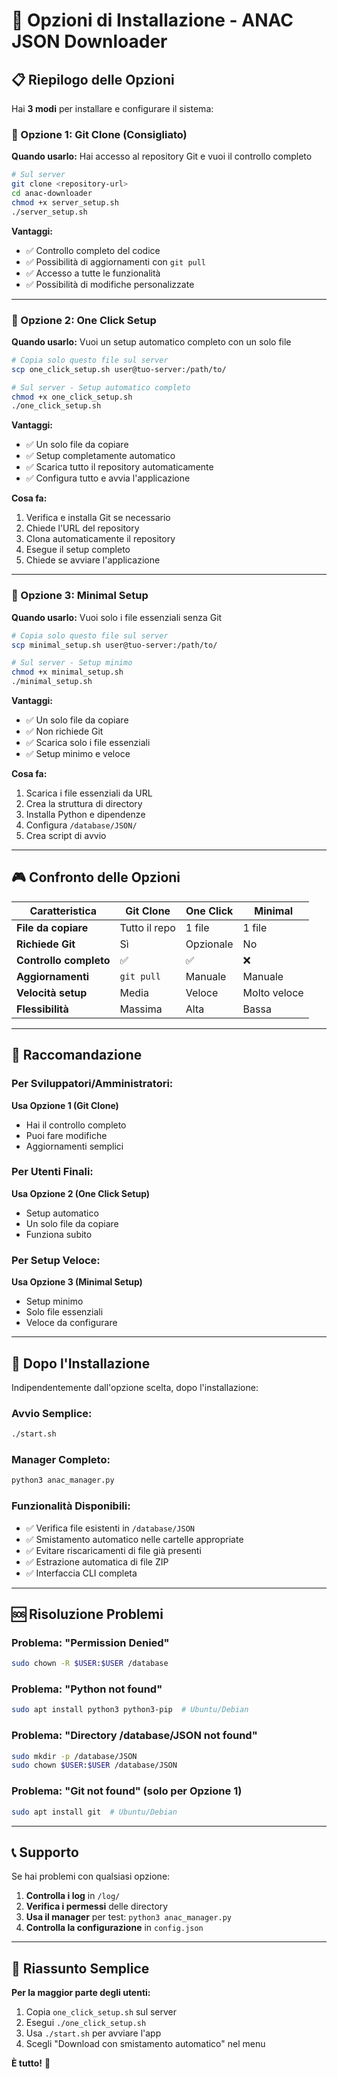 # 🚀 Opzioni di Installazione - ANAC JSON Downloader

## 📋 Riepilogo delle Opzioni

Hai **3 modi** per installare e configurare il sistema:

### 🎯 Opzione 1: Git Clone (Consigliato)
**Quando usarlo:** Hai accesso al repository Git e vuoi il controllo completo

```bash
# Sul server
git clone <repository-url>
cd anac-downloader
chmod +x server_setup.sh
./server_setup.sh
```

**Vantaggi:**
- ✅ Controllo completo del codice
- ✅ Possibilità di aggiornamenti con `git pull`
- ✅ Accesso a tutte le funzionalità
- ✅ Possibilità di modifiche personalizzate

---

### 🎯 Opzione 2: One Click Setup
**Quando usarlo:** Vuoi un setup automatico completo con un solo file

```bash
# Copia solo questo file sul server
scp one_click_setup.sh user@tuo-server:/path/to/

# Sul server - Setup automatico completo
chmod +x one_click_setup.sh
./one_click_setup.sh
```

**Vantaggi:**
- ✅ Un solo file da copiare
- ✅ Setup completamente automatico
- ✅ Scarica tutto il repository automaticamente
- ✅ Configura tutto e avvia l'applicazione

**Cosa fa:**
1. Verifica e installa Git se necessario
2. Chiede l'URL del repository
3. Clona automaticamente il repository
4. Esegue il setup completo
5. Chiede se avviare l'applicazione

---

### 🎯 Opzione 3: Minimal Setup
**Quando usarlo:** Vuoi solo i file essenziali senza Git

```bash
# Copia solo questo file sul server
scp minimal_setup.sh user@tuo-server:/path/to/

# Sul server - Setup minimo
chmod +x minimal_setup.sh
./minimal_setup.sh
```

**Vantaggi:**
- ✅ Un solo file da copiare
- ✅ Non richiede Git
- ✅ Scarica solo i file essenziali
- ✅ Setup minimo e veloce

**Cosa fa:**
1. Scarica i file essenziali da URL
2. Crea la struttura di directory
3. Installa Python e dipendenze
4. Configura `/database/JSON/`
5. Crea script di avvio

---

## 🎮 Confronto delle Opzioni

| Caratteristica | Git Clone | One Click | Minimal |
|----------------|-----------|-----------|---------|
| **File da copiare** | Tutto il repo | 1 file | 1 file |
| **Richiede Git** | Sì | Opzionale | No |
| **Controllo completo** | ✅ | ✅ | ❌ |
| **Aggiornamenti** | `git pull` | Manuale | Manuale |
| **Velocità setup** | Media | Veloce | Molto veloce |
| **Flessibilità** | Massima | Alta | Bassa |

---

## 🚀 Raccomandazione

### Per Sviluppatori/Amministratori:
**Usa Opzione 1 (Git Clone)**
- Hai il controllo completo
- Puoi fare modifiche
- Aggiornamenti semplici

### Per Utenti Finali:
**Usa Opzione 2 (One Click Setup)**
- Setup automatico
- Un solo file da copiare
- Funziona subito

### Per Setup Veloce:
**Usa Opzione 3 (Minimal Setup)**
- Setup minimo
- Solo file essenziali
- Veloce da configurare

---

## 🔧 Dopo l'Installazione

Indipendentemente dall'opzione scelta, dopo l'installazione:

### Avvio Semplice:
```bash
./start.sh
```

### Manager Completo:
```bash
python3 anac_manager.py
```

### Funzionalità Disponibili:
- ✅ Verifica file esistenti in `/database/JSON`
- ✅ Smistamento automatico nelle cartelle appropriate
- ✅ Evitare riscaricamenti di file già presenti
- ✅ Estrazione automatica di file ZIP
- ✅ Interfaccia CLI completa

---

## 🆘 Risoluzione Problemi

### Problema: "Permission Denied"
```bash
sudo chown -R $USER:$USER /database
```

### Problema: "Python not found"
```bash
sudo apt install python3 python3-pip  # Ubuntu/Debian
```

### Problema: "Directory /database/JSON not found"
```bash
sudo mkdir -p /database/JSON
sudo chown $USER:$USER /database/JSON
```

### Problema: "Git not found" (solo per Opzione 1)
```bash
sudo apt install git  # Ubuntu/Debian
```

---

## 📞 Supporto

Se hai problemi con qualsiasi opzione:

1. **Controlla i log** in `/log/`
2. **Verifica i permessi** delle directory
3. **Usa il manager** per test: `python3 anac_manager.py`
4. **Controlla la configurazione** in `config.json`

---

## 🎯 Riassunto Semplice

**Per la maggior parte degli utenti:**
1. Copia `one_click_setup.sh` sul server
2. Esegui `./one_click_setup.sh`
3. Usa `./start.sh` per avviare l'app
4. Scegli "Download con smistamento automatico" nel menu

**È tutto!** 🎉
